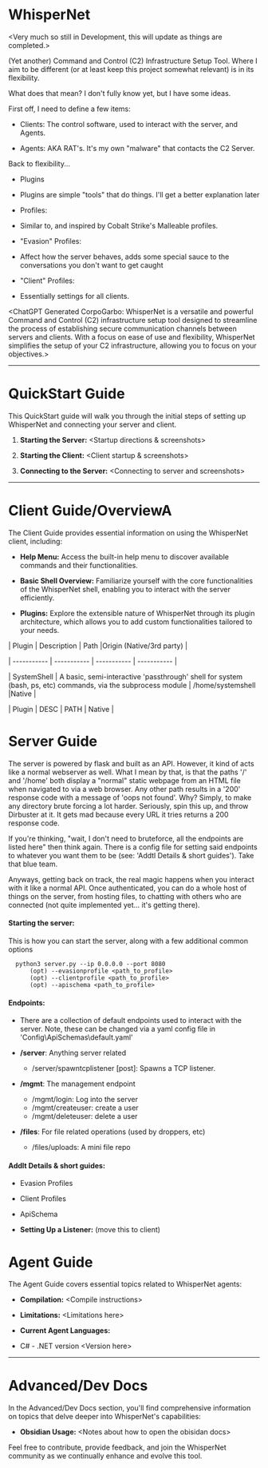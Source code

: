 # WhisperNet

  

  

\<Very  much  so  still  in  Development,  this  will  update  as  things  are  completed.>

  

  

(Yet another) Command and Control (C2) Infrastructure Setup Tool. Where I aim to be different (or at least keep this project somewhat relevant) is in its flexibility.

  

What does that mean? I don't fully know yet, but I have some ideas.

  

First off, I need to define a few items:

- Clients: The control software, used to interact with the server, and Agents.

- Agents: AKA RAT's. It's my own "malware" that contacts the C2 Server.

  

Back to flexibility...

- Plugins

- Plugins are simple "tools" that do things. I'll get a better explanation later

- Profiles:

- Similar to, and inspired by Cobalt Strike's Malleable profiles.

- "Evasion" Profiles:

- Affect how the server behaves, adds some special sauce to the conversations you don't want to get caught

- "Client" Profiles:

- Essentially settings for all clients.

  

  

<ChatGPT  Generated  CorpoGarbo:  WhisperNet  is  a  versatile  and  powerful  Command  and  Control  (C2)  infrastructure  setup  tool  designed  to  streamline  the  process  of  establishing  secure  communication  channels  between  servers  and  clients.  With  a  focus  on  ease  of  use  and  flexibility,  WhisperNet  simplifies  the  setup  of  your  C2  infrastructure,  allowing  you  to  focus  on  your  objectives.>

  

  

----------

  

  

# QuickStart Guide

  

  

This QuickStart guide will walk you through the initial steps of setting up WhisperNet and connecting your server and client.

  

  

1.  **Starting the Server:**  <Startup  directions  &  screenshots>

  

2.  **Starting the Client:**  <Client  startup  &  screenshots>

  

3.  **Connecting to the Server:** \<Connecting  to  server  and  screenshots>

  

  

----------

  

  

# Client Guide/OverviewA

  

  

The Client Guide provides essential information on using the WhisperNet client, including:

  

  

-  **Help Menu:** Access the built-in help menu to discover available commands and their functionalities.

  

-  **Basic Shell Overview:** Familiarize yourself with the core functionalities of the WhisperNet shell, enabling you to interact with the server efficiently.

  

-  **Plugins:** Explore the extensible nature of WhisperNet through its plugin architecture, which allows you to add custom functionalities tailored to your needs.

  

  

| Plugin | Description | Path |Origin (Native/3rd party) |

  

| ----------- | ----------- | ----------- | ----------- |

  

| SystemShell | A basic, semi-interactive 'passthrough' shell for system (bash, ps, etc) commands, via the subprocess module | /home/systemshell |Native |

  

| Plugin | DESC | PATH | Native |

  

  

# Server Guide

  
The server is powered by flask and built as an API. However, it kind of acts like a normal webserver as well. What I mean by that, is that the paths '/' and '/home' both display a "normal" static webpage from an HTML file when navigated to via a web browser. Any other path results in a '200' response code with a message of 'oops not found'. Why? Simply, to make any directory brute forcing a lot harder. Seriously, spin this up, and throw Dirbuster at it. It gets mad because every URL it tries returns a 200 response code. 

If you're thinking, "wait, I don't need to bruteforce, all the endpoints are listed here" then think again. There is a config file for setting said endpoints to whatever you want them to be (see: 'Addtl Details & short guides'). Take that blue team. 

Anyways, getting back on track, the real magic happens when you interact with it like a normal API. Once authenticated, you can do a whole host of things on the server, from hosting files, to chatting with others who are connected (not quite implemented yet... it's getting there). 


 
  #### Starting the server:
  This is how you can start the server, along with a few additional common options 
	  
	  python3 server.py --ip 0.0.0.0 --port 8080 
		  (opt) --evasionprofile <path_to_profile>
		  (opt) --clientprofile <path_to_profile>
		  (opt) --apischema <path_to_profile>
  
  #### Endpoints: 
  - There are a collection of default endpoints used to interact with the server. Note, these can be changed via a yaml config file in 'Config\ApiSchemas\default.yaml'
  
  - **/server**: Anything server related
	  - /server/spawntcplistener [post]: Spawns a TCP listener.
  - **/mgmt**: The management endpoint
	  - /mgmt/login:  Log into the server
	  - /mgmt/createuser: create a user
	  - /mgmt/deleteuser: delete a user
- **/files**: For file related operations (used by droppers, etc)
	- /files/uploads: A mini file repo
  
 #### Addlt Details & short guides:
 - Evasion Profiles
 - Client Profiles
 - ApiSchema
  

-  **Setting Up a Listener:** (move this to client)

  

  

# Agent Guide

  

  

The Agent Guide covers essential topics related to WhisperNet agents:

  

  

-  **Compilation:** \<Compile  instructions>

  

-  **Limitations:** \<Limitations  here>

  

-  **Current Agent Languages:**

  

- C# - .NET version \<Version  here>

  

  

----------

  

  

# Advanced/Dev Docs

  

  

In the Advanced/Dev Docs section, you'll find comprehensive information on topics that delve deeper into WhisperNet's capabilities:

  

  

-  **Obsidian Usage:** \<Notes  about  how  to  open  the  obisidan  docs>

  

  

Feel free to contribute, provide feedback, and join the WhisperNet community as we continually enhance and evolve this tool.